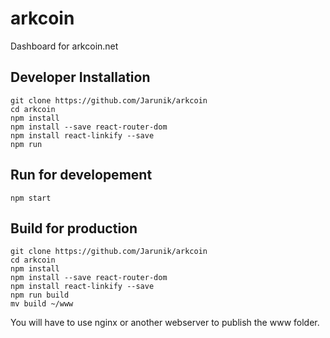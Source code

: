 # arkcoin

Dashboard for arkcoin.net

## Developer Installation

```
git clone https://github.com/Jarunik/arkcoin
cd arkcoin
npm install
npm install --save react-router-dom
npm install react-linkify --save
npm run
```

## Run for developement

```
npm start
```

## Build for production

```
git clone https://github.com/Jarunik/arkcoin
cd arkcoin
npm install
npm install --save react-router-dom
npm install react-linkify --save
npm run build
mv build ~/www
```

You will have to use nginx or another webserver to publish the www folder.
